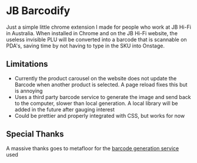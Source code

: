 # JB Barcodify
Just a simple little chrome extension I made for people who work at JB Hi-Fi in Australia. When installed in Chrome and on the JB Hi-Fi website, the useless invisible PLU will be converted into a barcode that is scannable on PDA's, saving time by not having to type in the SKU into Onstage.
## Limitations
- Currently the product carousel on the website does not update the Barcode when another product is selected. A page reload fixes this but is annoying
- Uses a third party barcode service to generate the image and send back to the computer, slower than local generation. A local library will be added in the future after gauging interest
- Could be prettier and properly integrated with CSS, but works for now

## Special Thanks
A massive thanks goes to metafloor for the [barcode generation service](https://github.com/metafloor/bwip-js/wiki/Online-Barcode-API) used
